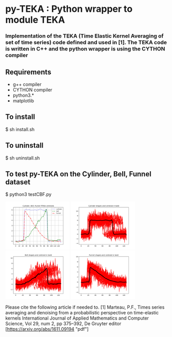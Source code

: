 # py-TEKA : Python wrapper to module TEKA 
### Implementation of the TEKA (Time Elastic Kernel Averaging of set of time series) code defined and used in [1]. The TEKA code is written in C++ and the python wrapper is using the CYTHON compiler

## Requirements
- g++ compiler
- CYTHON compiler
- python3.*
- matplotlib

## To install
$ sh install.sh

## To uninstall 
$ sh uninstall.sh

## To test py-TEKA on the Cylinder, Bell, Funnel dataset
$ python3 testCBF.py
<p float="left">
  <img src="CBF_ITEKA_Centroids.jpg" width="200" height="150">
  <img src="CBF_ITEKA_15_c.jpg" width="200" height="150">
  <img src="CBF_ITEKA_15_b.jpg" width="200" height="150">
  <img src="CBF_ITEKA_15_f.jpg" width="200" height="150">
</p>


Please cite the following article if needed to.
[1] Marteau, P.F., Times series averaging and denoising from a probabilistic perspective on time-elastic kernels International Journal of Applied Mathematics and Computer Science, Vol 29, num 2, pp 375–392, De Gruyter editor [https://arxiv.org/abs/1611.09194 "pdf"]

